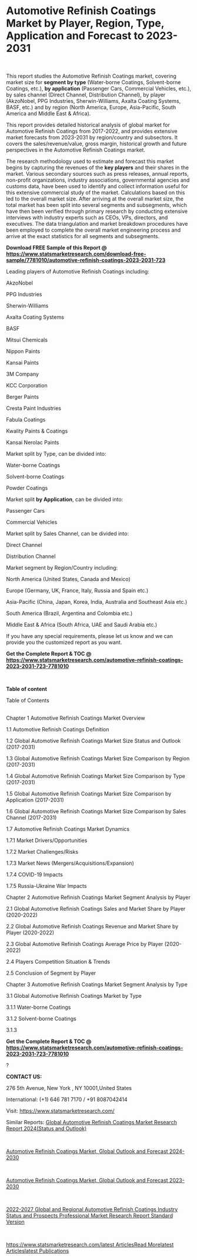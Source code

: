 <h1>Automotive Refinish Coatings Market by Player, Region, Type, Application and Forecast to 2023-2031</h1><br/><p>This report studies the Automotive Refinish Coatings market, covering market size for <strong>segment by type</strong> (Water-borne Coatings, Solvent-borne Coatings, etc.), <strong>by application</strong> (Passenger Cars, Commercial Vehicles, etc.), by sales channel (Direct Channel, Distribution Channel), by player (AkzoNobel, PPG Industries, Sherwin-Williams, Axalta Coating Systems, BASF, etc.) and by region (North America, Europe, Asia-Pacific, South America and Middle East & Africa).</p>
 
 
 
 <p>This report provides detailed historical analysis of global market for Automotive Refinish Coatings from 2017-2022, and provides extensive market forecasts from 2023-2031 by region/country and subsectors. It covers the sales/revenue/value, gross margin, historical growth and future perspectives in the Automotive Refinish Coatings market.</p>
 
 
 
 <p>The research methodology used to estimate and forecast this market begins by capturing the revenues of the <strong>key players</strong> and their shares in the market. Various secondary sources such as press releases, annual reports, non-profit organizations, industry associations, governmental agencies and customs data, have been used to identify and collect information useful for this extensive commercial study of the market. Calculations based on this led to the overall market size. After arriving at the overall market size, the total market has been split into several segments and subsegments, which have then been verified through primary research by conducting extensive interviews with industry experts such as CEOs, VPs, directors, and executives. The data triangulation and market breakdown procedures have been employed to complete the overall market engineering process and arrive at the exact statistics for all segments and subsegments.</p>
 
 
 
 <p><strong>Download FREE Sample of this Report @ <a href="https://www.statsmarketresearch.com/download-free-sample/7781010/automotive-refinish-coatings-2023-2031-723">https://www.statsmarketresearch.com/download-free-sample/7781010/automotive-refinish-coatings-2023-2031-723</a></strong></p>
 
 
 
 <p>Leading players of Automotive Refinish Coatings including:</p>
 
 
 
 <p>AkzoNobel</p>
 
 
 
 <p>PPG Industries</p>
 
 
 
 <p>Sherwin-Williams</p>
 
 
 
 <p>Axalta Coating Systems</p>
 
 
 
 <p>BASF</p>
 
 
 
 <p>Mitsui Chemicals</p>
 
 
 
 <p>Nippon Paints</p>
 
 
 
 <p>Kansai Paints</p>
 
 
 
 <p>3M Company</p>
 
 
 
 <p>KCC Corporation</p>
 
 
 
 <p>Berger Paints</p>
 
 
 
 <p>Cresta Paint Industries</p>
 
 
 
 <p>Fabula Coatings</p>
 
 
 
 <p>Kwality Paints & Coatings</p>
 
 
 
 <p>Kansai Nerolac Paints</p>
 
 
 
 <p>Market split by Type, can be divided into:</p>
 
 
 
 <p>Water-borne Coatings</p>
 
 
 
 <p>Solvent-borne Coatings</p>
 
 
 
 <p>Powder Coatings</p>
 
 
 
 <p>Market split <strong>by Application</strong>, can be divided into:</p>
 
 
 
 <p>Passenger Cars</p>
 
 
 
 <p>Commercial Vehicles</p>
 
 
 
 <p>Market split by Sales Channel, can be divided into:</p>
 
 
 
 <p>Direct Channel</p>
 
 
 
 <p>Distribution Channel</p>
 
 
 
 <p>Market segment by Region/Country including:</p>
 
 
 
 <p>North America (United States, Canada and Mexico)</p>
 
 
 
 <p>Europe (Germany, UK, France, Italy, Russia and Spain etc.)</p>
 
 
 
 <p>Asia-Pacific (China, Japan, Korea, India, Australia and Southeast Asia etc.)</p>
 
 
 
 <p>South America (Brazil, Argentina and Colombia etc.)</p>
 
 
 
 <p>Middle East & Africa (South Africa, UAE and Saudi Arabia etc.)</p>
 
 
 
 <p>If you have any special requirements, please let us know and we can provide you the customized report as you want.</p>
 
 
 
 <div><b>Get the Complete Report & TOC @ <a href="https://www.statsmarketresearch.com/automotive-refinish-coatings-2023-2031-723-7781010">https://www.statsmarketresearch.com/automotive-refinish-coatings-2023-2031-723-7781010</a></b></div>
 
 
 
 <p><br />
 
 <b>Table of content</b></p>
 
 
 
 <p>Table of Contents<br />
 
 <br />
 
 Chapter 1 Automotive Refinish Coatings Market Overview<br />
 
 1.1 Automotive Refinish Coatings Definition<br />
 
 1.2 Global Automotive Refinish Coatings Market Size Status and Outlook (2017-2031)<br />
 
 1.3 Global Automotive Refinish Coatings Market Size Comparison by Region (2017-2031)<br />
 
 1.4 Global Automotive Refinish Coatings Market Size Comparison by Type (2017-2031)<br />
 
 1.5 Global Automotive Refinish Coatings Market Size Comparison by Application (2017-2031)<br />
 
 1.6 Global Automotive Refinish Coatings Market Size Comparison by Sales Channel (2017-2031)<br />
 
 1.7 Automotive Refinish Coatings Market Dynamics<br />
 
 1.7.1 Market Drivers/Opportunities<br />
 
 1.7.2 Market Challenges/Risks<br />
 
 1.7.3 Market News (Mergers/Acquisitions/Expansion)<br />
 
 1.7.4 COVID-19 Impacts<br />
 
 1.7.5 Russia-Ukraine War Impacts<br />
 
 Chapter 2 Automotive Refinish Coatings Market Segment Analysis by Player<br />
 
 2.1 Global Automotive Refinish Coatings Sales and Market Share by Player (2020-2022)<br />
 
 2.2 Global Automotive Refinish Coatings Revenue and Market Share by Player (2020-2022)<br />
 
 2.3 Global Automotive Refinish Coatings Average Price by Player (2020-2022)<br />
 
 2.4 Players Competition Situation & Trends<br />
 
 2.5 Conclusion of Segment by Player<br />
 
 Chapter 3 Automotive Refinish Coatings Market Segment Analysis by Type<br />
 
 3.1 Global Automotive Refinish Coatings Market by Type<br />
 
 3.1.1 Water-borne Coatings<br />
 
 3.1.2 Solvent-borne Coatings<br />
 
 3.1.3</p>
 
 
 
 <div><b>Get the Complete Report & TOC @ <a href="https://www.statsmarketresearch.com/automotive-refinish-coatings-2023-2031-723-7781010">https://www.statsmarketresearch.com/automotive-refinish-coatings-2023-2031-723-7781010</a></b></div>
 
 
 
 <p>? </p>
 
 
 
 <p><b>CONTACT US:</b><br />
 
 276 5th Avenue, New York , NY 10001,United States<br />
 
 International: (+1) 646 781 7170 / +91 8087042414<br />
 
 Visit: <a href="https://www.statsmarketresearch.com/">https://www.statsmarketresearch.com/</a><br />
 
 Similar Reports: <a href="https://www.statsmarketresearch.com/automotive-refinish-coatings-2023-2031-723-7781010">Global Automotive Refinish Coatings Market Research Report 2024(Status and Outlook)</a><br />
 
 <br />
 
 <a href="https://www.statsmarketresearch.com/automotive-refinish-coatings-2023-2031-723-7781010">Automotive Refinish Coatings Market, Global Outlook and Forecast 2024-2030</a><br />
 
 <br />
 
 <a href="https://www.statsmarketresearch.com/automotive-refinish-coatings-2023-2031-723-7781010">Automotive Refinish Coatings Market, Global Outlook and Forecast 2023-2030</a><br />
 
 <br />
 
 <a href="https://www.statsmarketresearch.com/automotive-refinish-coatings-2023-2031-723-7781010">2022-2027 Global and Regional Automotive Refinish Coatings Industry Status and Prospects Professional Market Research Report Standard Version</a><br />
 
 <br />
 
 <a href="https://gyeongbokgung.com">https://www.statsmarketresearch.com/</a><a href="https://hallyeomaritime.com">latest Articles</a><a href="https://jingwansa.com">Read More</a><a href="https://nguoiviet.jp/">latest Articles</a><a href="https://www.intelmarketresearch.com/">latest Publications</a></p>